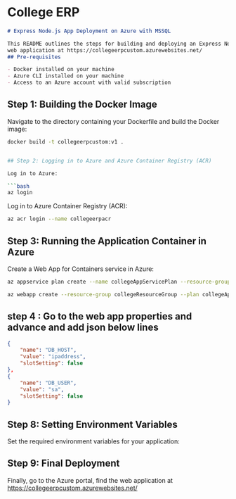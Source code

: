 # College ERP 
```markdown
# Express Node.js App Deployment on Azure with MSSQL

This README outlines the steps for building and deploying an Express Node.js application with an MSSQL database on Azure using Docker containers.
web application at https://collegeerpcustom.azurewebsites.net/
## Pre-requisites

- Docker installed on your machine
- Azure CLI installed on your machine
- Access to an Azure account with valid subscription

```
## Step 1: Building the Docker Image

Navigate to the directory containing your Dockerfile and build the Docker image:

```bash
docker build -t collegeerpcustom:v1 .


## Step 2: Logging in to Azure and Azure Container Registry (ACR)

Log in to Azure:

```bash
az login
```

Log in to Azure Container Registry (ACR):

```bash
az acr login --name collegeerpacr
```



## Step 3: Running the Application Container in Azure

Create a Web App for Containers service in Azure:

```bash
az appservice plan create --name collegeAppServicePlan --resource-group collegeResourceGroup --sku B1 --is-linux

az webapp create --resource-group collegeResourceGroup --plan collegeAppServicePlan --name collegeerpapp --deployment-container-image-name collegeerpacr.azurecr.io/collegeerpcustom:v1
```

## step 4 : Go to the web app properties and advance and add json below lines

```json
{
    "name": "DB_HOST",
    "value": "ipaddress",
    "slotSetting": false
},
{
    "name": "DB_USER",
    "value": "sa",
    "slotSetting": false
}
```

## Step 8: Setting Environment Variables

Set the required environment variables for your application:



## Step 9: Final Deployment

Finally, go to the Azure portal, find the web application at https://collegeerpcustom.azurewebsites.net/ 


